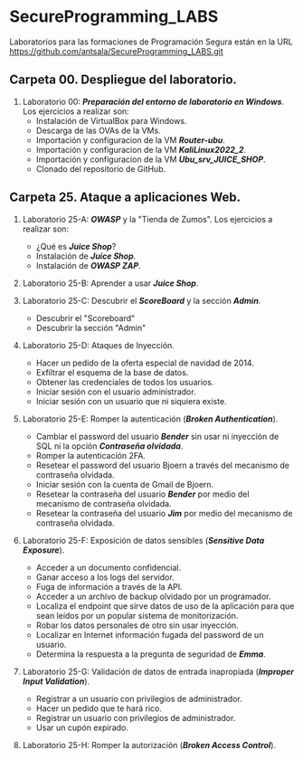# SecureProgramming_LABS

Laboratorios para las formaciones de Programación Segura están en la URL https://github.com/antsala/SecureProgramming_LABS.git


## Carpeta 00. Despliegue del laboratorio.

1. Laboratorio 00: ***Preparación del entorno de laboratorio en Windows***. Los ejercicios a realizar son:
   - Instalación de VirtualBox para Windows.
   - Descarga de las OVAs de la VMs.
   - Importación y configuracion de la VM ***Router-ubu***.
   - Importación y configuracion de la VM ***KaliLinux2022_2***.
   - Importación y configuracion de la VM ***Ubu_srv_JUICE_SHOP***.
   - Clonado del repositorio de GitHub.

## Carpeta 25. Ataque a aplicaciones Web.

1. Laboratorio 25-A: ***OWASP*** y la "Tienda de Zumos". Los ejercicios a realizar son:
   - ¿Qué es ***Juice Shop***?
   - Instalación de ***Juice Shop***.
   - Instalación de ***OWASP ZAP***.

2. Laboratorio 25-B: Aprender a usar ***Juice Shop***.

3. Laboratorio 25-C: Descubrir el ***ScoreBoard*** y la sección ***Admin***.
   - Descubrir el "Scoreboard"
   - Descubrir la sección "Admin"

4. Laboratorio 25-D: Ataques de Inyección.
   - Hacer un pedido de la oferta especial de navidad de 2014.
   - Exfiltrar el esquema de la base de datos.
   - Obtener las credenciales de todos los usuarios.
   - Iniciar sesión con el usuario administrador.
   - Iniciar sesión con un usuario que ni siquiera existe.


5. Laboratorio 25-E: Romper la autenticación (***Broken Authentication***).
   - Cambiar el password del usuario ***Bender*** sin usar ni inyección de SQL ni la opción ***Contraseña olvidada***.
   - Romper la autenticación 2FA.
   - Resetear el password del usuario Bjoern a través del mecanismo de contraseña olvidada.
   - Iniciar sesión con la cuenta de Gmail de Bjoern.
   - Resetear la contraseña del usuario ***Bender*** por medio del mecanismo de contraseña olvidada.
   - Resetear la contraseña del usuario ***Jim*** por medio del mecanismo de contraseña olvidada.

6. Laboratorio 25-F: Exposición de datos sensibles (***Sensitive Data Exposure***).
   - Acceder a un documento confidencial.
   - Ganar acceso a los logs del servidor.
   - Fuga de información a través de la API.
   - Acceder a un archivo de backup olvidado por un programador.
   - Localiza el endpoint que sirve datos de uso de la aplicación para que sean leídos por un popular sistema de monitorización.
   - Robar los datos personales de otro sin usar inyección.
   - Localizar en Internet información fugada del password de un usuario.
   - Determina la respuesta a la pregunta de seguridad de ***Emma***.


7. Laboratorio 25-G: Validación de datos de entrada inapropiada (***Improper Input Validation***).
   - Registrar a un usuario con privilegios de administrador. 
   - Hacer un pedido que te hará rico.
   - Registrar un usuario con privilegios de administrador.
   - Usar un cupón expirado.
   
8. Laboratorio 25-H: Romper la autorización (***Broken Access Control***).